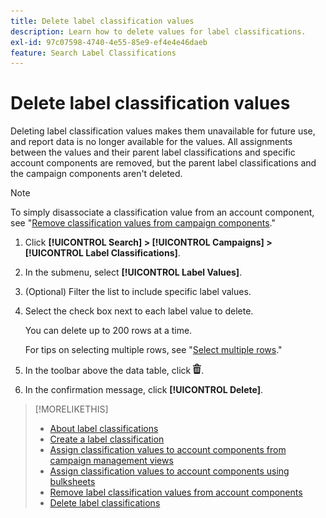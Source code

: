 ```yaml
---
title: Delete label classification values
description: Learn how to delete values for label classifications.
exl-id: 97c07598-4740-4e55-85e9-ef4e4e46daeb
feature: Search Label Classifications
---
```

# Delete label classification values

Deleting label classification values makes them unavailable for future use, and report data is no longer available for the values. All assignments between the values and their parent label classifications and specific account components are removed, but the parent label classifications and the campaign components aren't deleted.

>[!NOTE]
>
>To simply disassociate a classification value from an account component, see "[Remove classification values from campaign components](classification-values-remove.md)."

1. Click **[!UICONTROL Search] > [!UICONTROL Campaigns] > [!UICONTROL Label Classifications]**.

1. In the submenu, select **[!UICONTROL Label Values]**.

1. (Optional) Filter the list to include specific label values.

1. Select the check box next to each label value to delete.
   
   You can delete up to 200 rows at a time.
   
   For tips on selecting multiple rows, see "[Select multiple rows](/help/search-social-commerce/common-tasks/navigation-editing-selection/multiple-rows-select.md)."

1. In the toolbar above the data table, click ![Delete](/help/search-social-commerce/assets/delete.png "Delete").

1. In the confirmation message, click **[!UICONTROL Delete]**.

>[!MORELIKETHIS]
>
>* [About label classifications](classification-about.md)
>* [Create a label classification](classification-create.md)
>* [Assign classification values to account components from campaign management views](classification-values-assign-campaign-management.md)
>* [Assign classification values to account components using bulksheets](classification-values-assign-bulksheets.md)
>* [Remove label classification values from account components](classification-values-remove.md)
>* [Delete label classifications](classification-delete.md)
